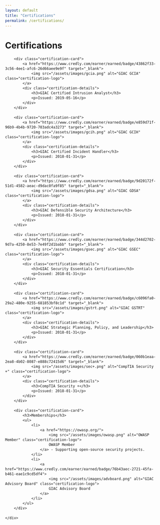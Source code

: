 ```yaml
---
layout: default
title: "Certifications"
permalink: /certifications/
---
```


<div class="certifications-page">
    <h1>Certifications</h1>
    <div class="certifications-grid">
    
        <div class="certification-card">
            <a href="https://www.credly.com/earner/earned/badge/43862f33-3c56-4ee1-afc6-26d66aee9e9f" target="_blank">
                <img src="/assets/images/gcia.png" alt="GIAC GCIA" class="certification-logo">
            </a>
            <div class="certification-details">
                <h3>GIAC Certified Intrusion Analyst</h3>
                <p>Issued: 2019-05-16</p>
            </div>
        </div>

        <div class="certification-card">
            <a href="https://www.credly.com/earner/earned/badge/e859d71f-96b9-4b4b-9720-703adc4a3273" target="_blank">
                <img src="/assets/images/gcih.png" alt="GIAC GCIH" class="certification-logo">
            </a>
            <div class="certification-details">
                <h3>GIAC Certified Incident Handler</h3>
                <p>Issued: 2018-01-31</p>
            </div>
        </div>

        <div class="certification-card">
            <a href="https://www.credly.com/earner/earned/badge/9d20172f-51d1-4582-aeac-d9dac0fa9f85" target="_blank">
                <img src="/assets/images/gdsa.png" alt="GIAC GDSA" class="certification-logo">
            </a>
            <div class="certification-details">
                <h3>GIAC Defensible Security Architecture</h3>
                <p>Issued: 2018-01-31</p>
            </div>
        </div>

        <div class="certification-card">
            <a href="https://www.credly.com/earner/earned/badge/344d2702-9d7a-4250-8e53-7e49f2d1babb" target="_blank">
                <img src="/assets/images/gsec.png" alt="GIAC GSEC" class="certification-logo">
            </a>
            <div class="certification-details">
                <h3>GIAC Security Essentials Certification</h3>
                <p>Issued: 2018-01-31</p>
            </div>
        </div>

        <div class="certification-card">
            <a href="https://www.credly.com/earner/earned/badge/c6096fa0-29a2-480e-9255-681853bf8c1d" target="_blank">
                <img src="/assets/images/gstrt.png" alt="GIAC GSTRT" class="certification-logo">
            </a>
            <div class="certification-details">
                <h3>GIAC Strategic Planning, Policy, and Leadership</h3>
                <p>Issued: 2018-01-31</p>
            </div>
        </div>

        <div class="certification-card">
            <a href="https://www.credly.com/earner/earned/badge/060b1eaa-2ea8-4b02-8087-e888c72415d6" target="_blank">
                <img src="/assets/images/sec+.png" alt="CompTIA Security +" class="certification-logo">
            </a>
            <div class="certification-details">
                <h3>CompTIA Security +</h3>
                <p>Issued: 2018-01-31</p>
            </div>
        </div>

        <div class="certification-card">
            <h3>Memberships</h3>
            <ul>
                <li>
                    <a href="https://owasp.org/">
                        <img src="/assets/images/owasp.png" alt="OWASP Member" class="certification-logo">
                        OWASP Member
                    </a> - Supporting open-source security projects.
                </li>
                <li>
                    <a href="https://www.credly.com/earner/earned/badge/76b43aec-2721-45fa-b461-eae1c9cd5df4">
                        <img src="/assets/images/advboard.png" alt="GIAC Advisory Board" class="certification-logo">
                        GIAC Advisory Board
                    </a>
                </li>
            </ul>
        </div>

    </div>
</div>
